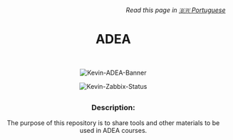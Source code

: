 <h6 align="right">Read this page in <a href="https://github.com/kevindexter22/ADEA/blob/main/README_PT-BR.md" target="_blank" rel="noopener noreferrer">🇧🇷 Portuguese</a></h6>

<h1 align="center">ADEA</h1>

<br>

<!-- ADEA --><p align="center"><img align="center" alt="Kevin-ADEA-Banner" src="https://github.com/kevindexter22/ADEA/blob/main/Images/Sem título.jpeg"></p>
<p align="center"><img align="center" alt="Kevin-Zabbix-Status" src="https://img.shields.io/badge/Zabbix-Under%20Development-orange"></p>
 
 ##

<h3 align="center">Description:</h3>

<p align="center">The purpose of this repository is to share tools and other materials to be used in ADEA courses.</p>

##

